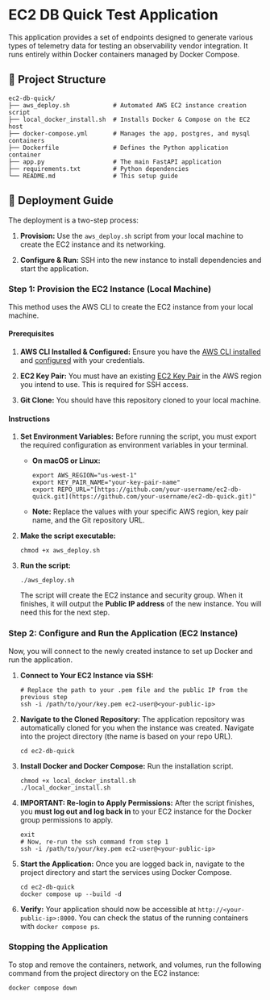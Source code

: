 EC2 DB Quick Test Application
=============================

This application provides a set of endpoints designed to generate various types of telemetry data for testing an observability vendor integration. It runs entirely within Docker containers managed by Docker Compose.

📁 Project Structure
--------------------

```
ec2-db-quick/
├── aws_deploy.sh            # Automated AWS EC2 instance creation script
├── local_docker_install.sh  # Installs Docker & Compose on the EC2 host
├── docker-compose.yml       # Manages the app, postgres, and mysql containers
├── Dockerfile               # Defines the Python application container
├── app.py                   # The main FastAPI application
├── requirements.txt         # Python dependencies
└── README.md                # This setup guide

```

🚀 Deployment Guide
-------------------

The deployment is a two-step process:

1.  **Provision:** Use the `aws_deploy.sh` script from your local machine to create the EC2 instance and its networking.

2.  **Configure & Run:** SSH into the new instance to install dependencies and start the application.

### Step 1: Provision the EC2 Instance (Local Machine)

This method uses the AWS CLI to create the EC2 instance from your local machine.

#### Prerequisites

1.  **AWS CLI Installed & Configured:** Ensure you have the [AWS CLI installed](https://docs.aws.amazon.com/cli/latest/userguide/getting-started-install.html "null") and [configured](https://docs.aws.amazon.com/cli/latest/userguide/getting-started-quickstart.html "null") with your credentials.

2.  **EC2 Key Pair:** You must have an existing [EC2 Key Pair](https://docs.aws.amazon.com/AWSEC2/latest/UserGuide/ec2-key-pairs.html "null") in the AWS region you intend to use. This is required for SSH access.

3.  **Git Clone:** You should have this repository cloned to your local machine.

#### Instructions

1.  **Set Environment Variables:** Before running the script, you must export the required configuration as environment variables in your terminal.

    -   **On macOS or Linux:**

        ```
        export AWS_REGION="us-west-1"
        export KEY_PAIR_NAME="your-key-pair-name"
        export REPO_URL="[https://github.com/your-username/ec2-db-quick.git](https://github.com/your-username/ec2-db-quick.git)"

        ```

    -   **Note:** Replace the values with your specific AWS region, key pair name, and the Git repository URL.

2.  **Make the script executable:**

    ```
    chmod +x aws_deploy.sh

    ```

3.  **Run the script:**

    ```
    ./aws_deploy.sh

    ```

    The script will create the EC2 instance and security group. When it finishes, it will output the **Public IP address** of the new instance. You will need this for the next step.

### Step 2: Configure and Run the Application (EC2 Instance)

Now, you will connect to the newly created instance to set up Docker and run the application.

1.  **Connect to Your EC2 Instance via SSH:**

    ```
    # Replace the path to your .pem file and the public IP from the previous step
    ssh -i /path/to/your/key.pem ec2-user@<your-public-ip>

    ```

2.  **Navigate to the Cloned Repository:** The application repository was automatically cloned for you when the instance was created. Navigate into the project directory (the name is based on your repo URL).

    ```
    cd ec2-db-quick

    ```

3.  **Install Docker and Docker Compose:** Run the installation script.

    ```
    chmod +x local_docker_install.sh
    ./local_docker_install.sh

    ```

4.  **IMPORTANT: Re-login to Apply Permissions:** After the script finishes, you **must log out and log back in** to your EC2 instance for the Docker group permissions to apply.

    ```
    exit
    # Now, re-run the ssh command from step 1
    ssh -i /path/to/your/key.pem ec2-user@<your-public-ip>

    ```

5.  **Start the Application:** Once you are logged back in, navigate to the project directory and start the services using Docker Compose.

    ```
    cd ec2-db-quick
    docker compose up --build -d

    ```

6.  **Verify:** Your application should now be accessible at `http://<your-public-ip>:8000`. You can check the status of the running containers with `docker compose ps`.

### Stopping the Application

To stop and remove the containers, network, and volumes, run the following command from the project directory on the EC2 instance:

```
docker compose down

```